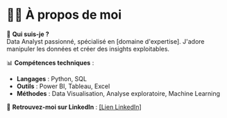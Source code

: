 # 👨‍💻 À propos de moi
 
🎯 **Qui suis-je ?**  
Data Analyst passionné, spécialisé en [domaine d'expertise]. J'adore manipuler les données et créer des insights exploitables.
 
📊 **Compétences techniques** :
- **Langages** : Python, SQL
- **Outils** : Power BI, Tableau, Excel
- **Méthodes** : Data Visualisation, Analyse exploratoire, Machine Learning
 
🔗 **Retrouvez-moi sur LinkedIn** : [[Lien LinkedIn]](https://www.linkedin.com/in/s%C3%A9bastien-paladian-249a8ba9/)
